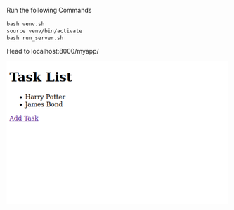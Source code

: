 Run the following Commands


```
bash venv.sh
source venv/bin/activate
bash run_server.sh
```



Head to localhost:8000/myapp/

![Alt text](image.png)